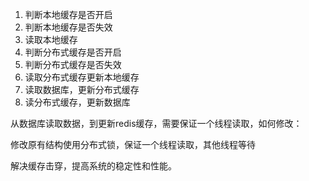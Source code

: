 1. 判断本地缓存是否开启
2. 判断本地缓存是否失效
3. 读取本地缓存
3. 判断分布式缓存是否开启
4. 判断分布式缓存是否失效
5. 读取分布式缓存更新本地缓存
6. 读取数据库，更新分布式缓存
7. 读分布式缓存，更新数据库

从数据库读取数据，到更新redis缓存，需要保证一个线程读取，如何修改：

修改原有结构使用分布式锁，保证一个线程读取，其他线程等待

解决缓存击穿，提高系统的稳定性和性能。